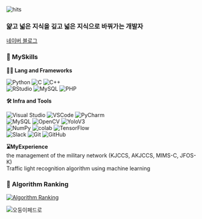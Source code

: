 <!--Head -->
![hits](https://hits.seeyoufarm.com/api/count/incr/badge.svg?url=https%3A%2F%2Fgithub.com%2FCoke-Eating-Polarbear&edge_flat=true&title=Duck)
### 얉고 넓은 지식을 깊고 넓은 지식으로 바꿔가는 개발자

[네이버 블로그](https://blog.naver.com/cokebear2862)

<!-- Body -->
### 🦾 MySkills
**🧑‍💻 Lang and Frameworks**

![Python](https://img.shields.io/badge/python-3776AB.svg?&style=for-the-badge&logo=python&logoColor=white) 
![C](https://img.shields.io/badge/c-A8B9CC.svg?&style=for-the-badge&logo=c&logoColor=white) 
![C++](https://img.shields.io/badge/C++-000000.svg?&style=for-the-badge) </br>
![RStudio](https://img.shields.io/badge/rstudio-75AADB.svg?&style=for-the-badge&logo=rstudio&logoColor=white)
![MySQL](https://img.shields.io/badge/mysql-4479A1.svg?&style=for-the-badge&logo=mysql&logoColor=white)
![PHP](https://img.shields.io/badge/php-777BB4.svg?&style=for-the-badge&logo=php&logoColor=white) 

**🛠️ Infra and Tools**

![Visual Studio](https://img.shields.io/badge/visualstudio-5C2D91.svg?&style=for-the-badge&logo=visualstudio&logoColor=white)
![VSCode](https://img.shields.io/badge/VScode-000000.svg?&style=for-the-badge)
![PyCharm](https://img.shields.io/badge/pycharm-000000.svg?&style=for-the-badge&logo=pycharm&logoColor=white)</br>
![MySQL](https://img.shields.io/badge/mysql-4479A1.svg?&style=for-the-badge&logo=mysql&logoColor=white)
![OpenCV](https://img.shields.io/badge/opencv-5C3EE8.svg?&style=for-the-badge&logo=opencv&logoColor=white)
![YoloV3](https://img.shields.io/badge/Yolov3-000000.svg?&style=for-the-badge) </br>
![NumPy](https://img.shields.io/badge/numpy-013243.svg?&style=for-the-badge&logo=numpy&logoColor=white)
![colab](https://img.shields.io/badge/colab-F9AB00.svg?&style=for-the-badge&logo=googlecolab&logoColor=white)
![TensorFlow](https://img.shields.io/badge/tensorflow-FF6F00.svg?&style=for-the-badge&logo=tensorflow&logoColor=white) </br>
![Slack](https://img.shields.io/badge/slack-4A154B.svg?&style=for-the-badge&logo=slack&logoColor=white) 
![Git](https://img.shields.io/badge/git-F05032.svg?&style=for-the-badge&logo=git&logoColor=white) 
![GitHub](https://img.shields.io/badge/github-181717.svg?&style=for-the-badge&logo=github&logoColor=white) 


**⌛MyExperience**</br>
the management of the military network (KJCCS, AKJCCS, MIMS-C, JFOS-K)</br>
Traffic light recognition algorithm using machine learning</br>

### 🚩 Algorithm Ranking
[![Algorithm Ranking](https://mazassumnida.wtf/api/v2/generate_badge?boj=audwns2862)](https://solved.ac/profile/audwns2862)

![오둥이페드로](https://i.imgur.com/nFyt3hz.gif)


